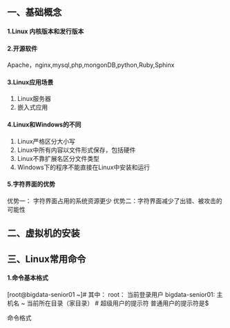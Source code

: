 ##   一、基础概念
####   1.Linux 内核版本和发行版本
####   2.开源软件
Apache，nginx,mysql,php,mongonDB,python,Ruby,Sphinx

####  3.Linux应用场景
 1. Linux服务器
 2. 嵌入式应用
 
####  4.Linux和Windows的不同
1. Linux严格区分大小写
 2. Linux中所有内容以文件形式保存，包括硬件
 3. Linux不靠扩展名区分文件类型
 4. Windows下的程序不能直接在Linux中安装和运行

####  5.字符界面的优势
优势一： 字符界面占用的系统资源更少
优势二：字符界面减少了出错、被攻击的可能性

##  二、虚拟机的安装
##  三、Linux常用命令
####  1.命令基本格式

[root@bigdata-senior01 ~]#
其中：
      root： 当前登录用户
      bigdata-senior01: 主机名
      ~         当前所在目录（家目录）
      #         超级用户的提示符
                 普通用户的提示符是$


命令格式

